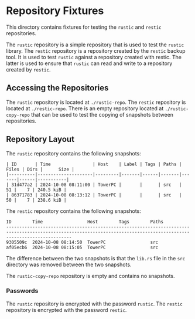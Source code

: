 # Repository Fixtures

This directory contains fixtures for testing the `rustic` and `restic`
repositories.

The `rustic` repository is a simple repository that is used to test the `rustic`
library. The `restic` repository is a repository created by the `restic` backup
tool. It is used to test `rustic` against a repository created with restic.
The latter is used to ensure that `rustic` can read and write to a repository
created by `restic`.

## Accessing the Repositories

The `rustic` repository is located at `./rustic-repo`. The `restic` repository
is located at `./restic-repo`. There is an empty repository located at
`./rustic-copy-repo` that can be used to test the copying of snapshots between
repositories.

## Repository Layout

The `rustic` repository contains the following snapshots:

```console
| ID       | Time                | Host    | Label | Tags | Paths | Files | Dirs |      Size |
|----------|---------------------|---------|-------|------|-------|-------|------|-----------|
| 31d477a2 | 2024-10-08 08:11:00 | TowerPC |       |      | src   |    51 |    7 | 240.5 kiB |
| 86371783 | 2024-10-08 08:13:12 | TowerPC |       |      | src   |    50 |    7 | 238.6 kiB |
```

The `restic` repository contains the following snapshots:

```console
ID        Time                 Host        Tags        Paths
---------------------------------------------------------------------------------------------------------------------------------------------------------------------
9305509c  2024-10-08 08:14:50  TowerPC                 src
af05ecb6  2024-10-08 08:15:05  TowerPC                 src
```

The difference between the two snapshots is that the `lib.rs` file in the `src`
directory was removed between the two snapshots.

The `rustic-copy-repo` repository is empty and contains no snapshots.

### Passwords

The `rustic` repository is encrypted with the password `rustic`. The `restic`
repository is encrypted with the password `restic`.
